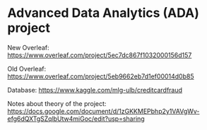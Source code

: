 # Advanced Data Analytics (ADA) project

New Overleaf: https://www.overleaf.com/project/5ec7dc867f1032000156d157

Old Overleaf: https://www.overleaf.com/project/5eb9662eb7d1ef00014d0b85

Database: https://www.kaggle.com/mlg-ulb/creditcardfraud

Notes about theory of the project: https://docs.google.com/document/d/1zGKKMEPbhp2y1VAVgWv-efg6dQXTgSZqlbUtw4miGoc/edit?usp=sharing
